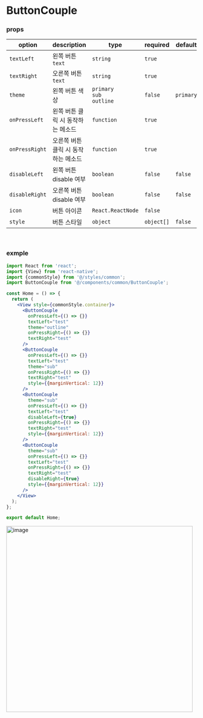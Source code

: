 # ButtonCouple

### props
| option | **description** | **type** | **required** | **default** |
| --- | --- | --- | --- | --- |
| `textLeft` | 왼쪽 버튼 `text` | `string` | `true` |  |
| `textRight` | 오른쪽 버튼 `text` | `string` | `true` |  |
| `theme` | 왼쪽 버튼 색상 | `primary`<br/>`sub`<br/>`outline` | `false` | `primary` |
| `onPressLeft` | 왼쪽 버튼 클릭 시 동작하는 메소드 | `function` | `true` |  |
| `onPressRight` | 오른쪽 버튼 클릭 시 동작하는 메소드 | `function` | `true` |  |
| `disableLeft` | 왼쪽 버튼 disable 여부 | `boolean` | `false` | `false` |
| `disableRight` | 오른쪽 버튼 disable 여부 | `boolean` | `false` | `false` |
| `icon` | 버튼 아이콘 | `React.ReactNode` | `false` |  |
| `style` | 버튼 스타일 | `object` | `object[]` | `false` |  |

<br />

### exmple
```jsx
import React from 'react';
import {View} from 'react-native';
import {commonStyle} from '@/styles/common';
import ButtonCouple from '@/components/common/ButtonCouple';

const Home = () => {
  return (
    <View style={commonStyle.container}>
      <ButtonCouple
        onPressLeft={() => {}}
        textLeft="test"
        theme="outline"
        onPressRight={() => {}}
        textRight="test"
      />
      <ButtonCouple
        onPressLeft={() => {}}
        textLeft="test"
        theme="sub"
        onPressRight={() => {}}
        textRight="test"
        style={{marginVertical: 12}}
      />
      <ButtonCouple
        theme="sub"
        onPressLeft={() => {}}
        textLeft="test"
        disableLeft={true}
        onPressRight={() => {}}
        textRight="test"
        style={{marginVertical: 12}}
      />
      <ButtonCouple
        theme="sub"
        onPressLeft={() => {}}
        textLeft="test"
        onPressRight={() => {}}
        textRight="test"
        disableRight={true}
        style={{marginVertical: 12}}
      />
    </View>
  );
};

export default Home;

```
<img width="493" alt="image" src="https://github.com/user-attachments/assets/23edb543-9e18-498e-ac81-129a200d1cdd">
